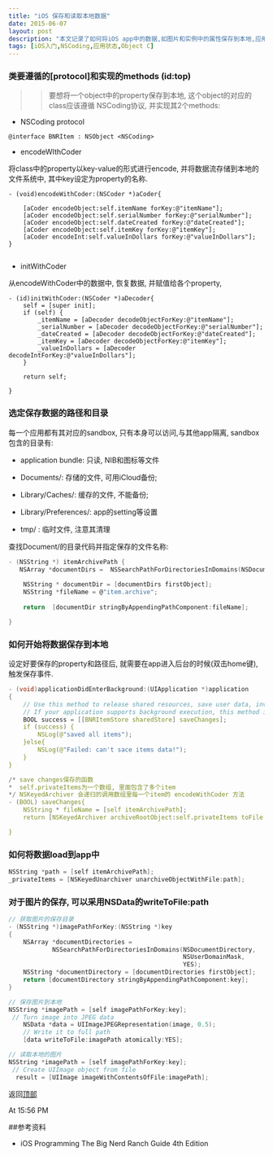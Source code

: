 ```yaml
---
title: "iOS 保存和读取本地数据"
date: 2015-06-07
layout: post
description: "本文记录了如何将iOS app中的数据,如图片和实例中的属性保存到本地,应用退出或者切换状态后,能够重新恢复数据"
tags: [iOS入门,NSCoding,应用状态,Object C]
---
```

### 类要遵循的[protocol]和实现的methods  (id:top)

>>要想将一个object中的property保存到本地, 这个object的对应的class应该遵循 NSCoding协议, 并实现其2个methods: 

* NSCoding protocol

```
@interface BNRItem : NSObject <NSCoding>
```

*  encodeWIthCoder 

将class中的property以key-value的形式进行encode, 并将数据流存储到本地的文件系统中, 其中key设定为property的名称.

```
- (void)encodeWithCoder:(NSCoder *)aCoder{
    
    [aCoder encodeObject:self.itemName forKey:@"itemName"];
    [aCoder encodeObject:self.serialNumber forKey:@"serialNumber"];
    [aCoder encodeObject:self.dateCreated forKey:@"dateCreated"];
    [aCoder encodeObject:self.itemKey forKey:@"itemKey"];
    [aCoder encodeInt:self.valueInDollars forKey:@"valueInDollars"];
}


```
* initWithCoder 

从encodeWithCoder中的数据中, 恢复数据, 并赋值给各个property,

```
- (id)initWithCoder:(NSCoder *)aDecoder{
    self = [super init];
    if (self) {
        _itemName = [aDecoder decodeObjectForKey:@"itemName"];
        _serialNumber = [aDecoder decodeObjectForKey:@"serialNumber"];
        _dateCreated = [aDecoder decodeObjectForKey:@"dateCreated"];
        _itemKey = [aDecoder decodeObjectForKey:@"itemKey"];
        _valueInDollars = [aDecoder decodeIntForKey:@"valueInDollars"];
    }
    
    return self;

}
```

### 选定保存数据的路径和目录
每一个应用都有其对应的sandbox, 只有本身可以访问,与其他app隔离, sandbox包含的目录有:

* application bundle: 只读, NIB和图标等文件

* Documents/: 存储的文件, 可用iCloud备份;

* Library/Caches/: 缓存的文件, 不能备份;

* Library/Preferences/: app的setting等设置

* tmp/ : 临时文件, 注意其清理

查找Document/的目录代码并指定保存的文件名称:

```c
- (NSString *) itemArchivePath {
   NSArray *documentDirs =  NSSearchPathForDirectoriesInDomains(NSDocumentDirectory, NSUserDomainMask, YES);
    
    NSString * documentDir = [documentDirs firstObject];
    NSString *fileName = @"item.archive";
    
    return  [documentDir stringByAppendingPathComponent:fileName];

}
```

### 如何开始将数据保存到本地

设定好要保存的property和路径后, 就需要在app进入后台的时候(双击home键), 触发保存事件.

```c
- (void)applicationDidEnterBackground:(UIApplication *)application
{
    // Use this method to release shared resources, save user data, invalidate timers, and store enough application state information to restore your application to its current state in case it is terminated later. 
    // If your application supports background execution, this method is called instead of applicationWillTerminate: when the user quits.
    BOOL success = [[BNRItemStore sharedStore] saveChanges];
    if (success) {
        NSLog(@"saved all items");
    }else{
        NSLog(@"Failed: can't sace items data!");
    }
}

/* save changes保存的函数
*  self.privateItems为一个数组, 里面包含了多个item
*/ NSKeyedArchiver 会递归的调用数组里每一个item的 encodeWithCoder 方法
- (BOOL) saveChanges{
    NSString * fileName = [self itemArchivePath]; 
    return [NSKeyedArchiver archiveRootObject:self.privateItems toFile:fileName];

}
```

### 如何将数据load到app中

```c
NSString *path = [self itemArchivePath];
_privateItems = [NSKeyedUnarchiver unarchiveObjectWithFile:path];
```

### 对于图片的保存, 可以采用NSData的writeToFile:path

```c
// 获取图片的保存目录
- (NSString *)imagePathForKey:(NSString *)key
{
    NSArray *documentDirectories =
            NSSearchPathForDirectoriesInDomains(NSDocumentDirectory,
                                                NSUserDomainMask,
                                                YES);
    NSString *documentDirectory = [documentDirectories firstObject];
    return [documentDirectory stringByAppendingPathComponent:key];
}

// 保存图片到本地
NSString *imagePath = [self imagePathForKey:key];
 // Turn image into JPEG data
    NSData *data = UIImageJPEGRepresentation(image, 0.5);
    // Write it to full path
    [data writeToFile:imagePath atomically:YES];

// 读取本地的图片
NSString *imagePath = [self imagePathForKey:key];
 // Create UIImage object from file
  result = [UIImage imageWithContentsOfFile:imagePath];
```

返回[顶部](#top)

At 15:56 PM

##参考资料
* iOS Programming The Big Nerd Ranch Guide 4th Edition
